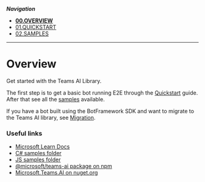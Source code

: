 _**Navigation**_
- [**00.OVERVIEW**](./00.OVERVIEW.md)
- [01.QUICKSTART](./01.QUICKSTART.md)
- [02.SAMPLES](./02.SAMPLES.md)
___

# Overview

Get started with the Teams AI Library.

The first step is to get a basic bot running E2E through the [Quickstart](./01.QUICKSTART.md) guide. After that see all the [samples](02.SAMPLES.md) available.

If you have a bot built using the BotFramework SDK and want to migrate to the Teams AI library, see [Migration](./MIGRATION/00.OVERVIEW.md).

### Useful links

- [Microsoft Learn Docs](https://learn.microsoft.com/en-us/microsoftteams/platform/bots/how-to/teams%20conversational%20ai/teams-conversation-ai-overview)
- [C# samples folder](https://github.com/microsoft/teams-ai/tree/main/dotnet/samples)
- [JS samples folder](https://github.com/microsoft/teams-ai/tree/main/js/samples)
- [@microsoft/teams-ai package on npm](https://www.npmjs.com/package/@microsoft/teams-ai)
- [Microsoft.Teams.AI on nuget.org](https://www.nuget.org/packages/Microsoft.Teams.AI)
